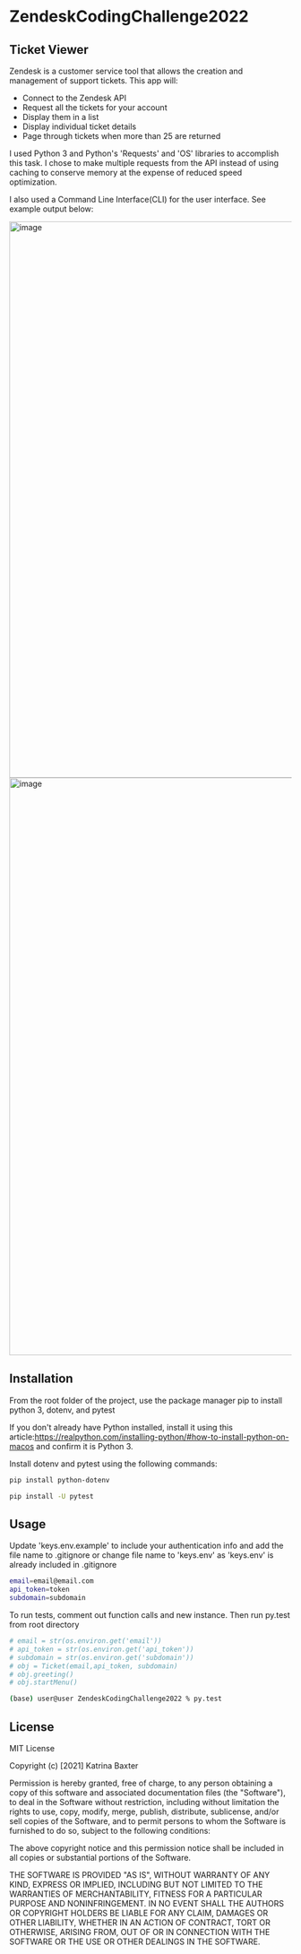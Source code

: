# ZendeskCodingChallenge2022

## Ticket Viewer

Zendesk is a customer service tool that allows the creation and management of support tickets. This app will:
- Connect to the Zendesk API
- Request all the tickets for your account
- Display them in a list
- Display individual ticket details
- Page through tickets when more than 25 are returned

I used Python 3 and Python's 'Requests' and 'OS' libraries to accomplish this task. I chose to make multiple requests from the API instead of using caching to conserve memory at the expense of reduced speed optimization.

I also used a Command Line Interface(CLI) for the user interface. See example output below:


<img width="993" alt="image" src="https://user-images.githubusercontent.com/54691273/143801616-e49bc869-6e50-4787-92cb-23788a55e362.png">
<img width="1031" alt="image" src="https://user-images.githubusercontent.com/54691273/143801666-fd89ec51-7fb7-4871-b562-c4743bb46583.png">

## Installation

From the root folder of the project, use the package manager pip to install python 3, dotenv, and pytest

If you don't already have Python installed, install it using this article:https://realpython.com/installing-python/#how-to-install-python-on-macos and confirm it is Python 3.

Install dotenv and pytest using the following commands:

```bash
pip install python-dotenv
```

```bash
pip install -U pytest
```

## Usage

Update 'keys.env.example' to include your authentication info and add the file name to .gitignore or change file name to 'keys.env' as 'keys.env' is already included in .gitignore

```bash
email=email@email.com
api_token=token
subdomain=subdomain
```
To run tests, comment out function calls and new instance. Then run py.test from root directory 

```bash
# email = str(os.environ.get('email'))
# api_token = str(os.environ.get('api_token'))
# subdomain = str(os.environ.get('subdomain'))
# obj = Ticket(email,api_token, subdomain)
# obj.greeting()
# obj.startMenu()
```

```bash
(base) user@user ZendeskCodingChallenge2022 % py.test
```
    
## License

MIT License

Copyright (c) [2021] Katrina Baxter

Permission is hereby granted, free of charge, to any person obtaining a copy
of this software and associated documentation files (the "Software"), to deal
in the Software without restriction, including without limitation the rights
to use, copy, modify, merge, publish, distribute, sublicense, and/or sell
copies of the Software, and to permit persons to whom the Software is
furnished to do so, subject to the following conditions:

The above copyright notice and this permission notice shall be included in all
copies or substantial portions of the Software.

THE SOFTWARE IS PROVIDED "AS IS", WITHOUT WARRANTY OF ANY KIND, EXPRESS OR
IMPLIED, INCLUDING BUT NOT LIMITED TO THE WARRANTIES OF MERCHANTABILITY,
FITNESS FOR A PARTICULAR PURPOSE AND NONINFRINGEMENT. IN NO EVENT SHALL THE
AUTHORS OR COPYRIGHT HOLDERS BE LIABLE FOR ANY CLAIM, DAMAGES OR OTHER
LIABILITY, WHETHER IN AN ACTION OF CONTRACT, TORT OR OTHERWISE, ARISING FROM,
OUT OF OR IN CONNECTION WITH THE SOFTWARE OR THE USE OR OTHER DEALINGS IN THE
SOFTWARE.
